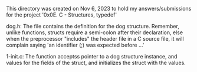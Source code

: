 This directory was created on Nov 6, 2023 to hold my answers/submissions for
the project '0x0E. C - Structures, typedef'

dog.h: The file contains the definition for the dog structure. Remember, unlike
functions, structs require a semi-colon after their declaration, else when the
preprocessor "includes" the header file in a C source file, it will complain
saying 'an identifier (;) was expected before ...'

1-init.c: The function acceptss pointer to a dog structure instance, and values
for the fields of the struct, and initializes the struct with the values.